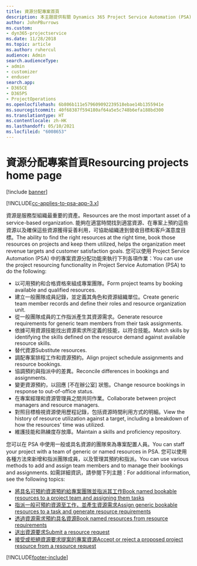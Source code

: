 ```yaml
---
title: 資源分配專案首頁
description: 本主題提供有關 Dynamics 365 Project Service Automation (PSA) 中資源管理功能的資訊。
author: JohnPBurrows
ms.custom:
- dyn365-projectservice
ms.date: 11/28/2018
ms.topic: article
ms.author: ruhercul
audience: Admin
search.audienceType:
- admin
- customizer
- enduser
search.app:
- D365CE
- D365PS
- ProjectOperations
ms.openlocfilehash: 6b806b111e579609092239518ebae14b1355941e
ms.sourcegitcommit: 40f68387f594180af64a5e5c748b6efa188bd300
ms.translationtype: HT
ms.contentlocale: zh-HK
ms.lasthandoff: 05/10/2021
ms.locfileid: "6008653"
---
```

# <a name="resourcing-projects-home-page"></a><span data-ttu-id="6268a-103">資源分配專案首頁</span><span class="sxs-lookup"><span data-stu-id="6268a-103">Resourcing projects home page</span></span>

[!include [banner](../includes/psa-now-project-operations.md)]

[!INCLUDE[cc-applies-to-psa-app-3.x](../includes/cc-applies-to-psa-app-3x.md)]

<span data-ttu-id="6268a-104">資源是服務型組織最重要的資產。</span><span class="sxs-lookup"><span data-stu-id="6268a-104">Resources are the most important asset of a service-based organization.</span></span> <span data-ttu-id="6268a-105">能夠在適當時間找到適當資源、在專案上預約這些資源以及確保這些資源獲得妥善利用，可協助組織達到營收目標和客戶滿意度目標。</span><span class="sxs-lookup"><span data-stu-id="6268a-105">The ability to find the right resources at the right time, book those resources on projects and keep them utilized, helps the organization meet revenue targets and customer satisfaction goals.</span></span> <span data-ttu-id="6268a-106">您可以使用 Project Service Automation (PSA) 中的專案資源分配功能來執行下列各項作業：</span><span class="sxs-lookup"><span data-stu-id="6268a-106">You can use the project resourcing functionality in Project Service Automation (PSA) to do the following:</span></span>

- <span data-ttu-id="6268a-107">以可用預約和合格資格來組成專案團隊。</span><span class="sxs-lookup"><span data-stu-id="6268a-107">Form project teams by booking available and qualified resources.</span></span>
- <span data-ttu-id="6268a-108">建立一般團隊成員記錄，並定義其角色和資源組織單位。</span><span class="sxs-lookup"><span data-stu-id="6268a-108">Create generic team member records and define their roles and resource organization unit.</span></span>
- <span data-ttu-id="6268a-109">從一般團隊成員的工作指派產生其資源需求。</span><span class="sxs-lookup"><span data-stu-id="6268a-109">Generate resource requirements for generic team members from their task assignments.</span></span>
- <span data-ttu-id="6268a-110">依據可用資源技能找出資源索求所定義的技能，以符合技能。</span><span class="sxs-lookup"><span data-stu-id="6268a-110">Match skills by identifying the skills defined on the resource demand against available resource skills.</span></span>
- <span data-ttu-id="6268a-111">替代資源</span><span class="sxs-lookup"><span data-stu-id="6268a-111">Substitute resources.</span></span>
- <span data-ttu-id="6268a-112">調配專案排程工作和資源預約。</span><span class="sxs-lookup"><span data-stu-id="6268a-112">Align project schedule assignments and resource bookings.</span></span>
- <span data-ttu-id="6268a-113">協調預約與指派中的差異。</span><span class="sxs-lookup"><span data-stu-id="6268a-113">Reconcile differences in bookings and assignments.</span></span>
- <span data-ttu-id="6268a-114">變更資源預約，以回應 [不在辦公室] 狀態。</span><span class="sxs-lookup"><span data-stu-id="6268a-114">Change resource bookings in response to out-of-office status.</span></span>
- <span data-ttu-id="6268a-115">在專案經理和資源管理員之間共同作業。</span><span class="sxs-lookup"><span data-stu-id="6268a-115">Collaborate between project managers and resource managers.</span></span>
- <span data-ttu-id="6268a-116">對照目標檢視資源使用歷程記錄，包括資源時間利用方式的明細。</span><span class="sxs-lookup"><span data-stu-id="6268a-116">View the history of resource utilization against a target, including a breakdown of how the resources' time was utilized.</span></span>
- <span data-ttu-id="6268a-117">維護技能和熟練度存放庫。</span><span class="sxs-lookup"><span data-stu-id="6268a-117">Maintain a skills and proficiency repository.</span></span>


<span data-ttu-id="6268a-118">您可以在 PSA 中使用一般或具名資源的團隊來為專案配置人員。</span><span class="sxs-lookup"><span data-stu-id="6268a-118">You can staff your project with a team of generic or named resources in PSA.</span></span> <span data-ttu-id="6268a-119">您可以使用各種方法來新增和指派團隊成員，以及管理其預約和指派。</span><span class="sxs-lookup"><span data-stu-id="6268a-119">You can use various methods to add and assign team members and to manage their bookings and assignments.</span></span> <span data-ttu-id="6268a-120">如需詳細資訊，請參閱下列主題：</span><span class="sxs-lookup"><span data-stu-id="6268a-120">For additional information, see the following topics:</span></span>

- [<span data-ttu-id="6268a-121">將具名可預約資源預約給專案團隊並指派其工作</span><span class="sxs-lookup"><span data-stu-id="6268a-121">Book named bookable resources to a project team and assigning them tasks</span></span>](assign-named-bookable-resource.md)
- [<span data-ttu-id="6268a-122">指派一般可預約資源至工作，並產生資源需求</span><span class="sxs-lookup"><span data-stu-id="6268a-122">Assign generic bookable resources to a task and generate resource requirements</span></span>](assign-generic-bookable-resource.md)
- [<span data-ttu-id="6268a-123">透過資源需求預約具名資源</span><span class="sxs-lookup"><span data-stu-id="6268a-123">Book named resources from resource requirements</span></span>](book-named-resource.md)
- [<span data-ttu-id="6268a-124">送出資源要求</span><span class="sxs-lookup"><span data-stu-id="6268a-124">Submit a resource request</span></span>](submit-resource-request.md)
- [<span data-ttu-id="6268a-125">接受或拒絕資源要求提案的專案資源</span><span class="sxs-lookup"><span data-stu-id="6268a-125">Accept or reject a proposed project resource from a resource request</span></span>](accept-reject-proposed-resource.md)


[!INCLUDE[footer-include](../includes/footer-banner.md)]